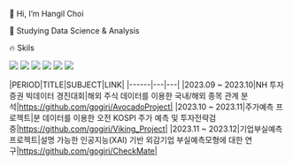 👋 Hi, I’m Hangil Choi



🌱 Studying Data Science & Analysis  



🔥 Skils


<img src="https://img.shields.io/badge/python-3776AB?style=for-the-badge&logo=python&logoColor=white"> <img src="https://img.shields.io/badge/pytorch-EE4C2C?style=for-the-badge&logo=pytorch&logoColor=white"> <img src="https://img.shields.io/badge/tensorflow-FF6F00?style=for-the-badge&logo=tensorflow&logoColor=white"> <img src="https://img.shields.io/badge/oracle-F80000?style=for-the-badge&logo=oracle&logoColor=white"> <img src="https://img.shields.io/badge/mysql-4479A1?style=for-the-badge&logo=mysql&logoColor=white"> <img src="https://img.shields.io/badge/mongoDB-47A248?style=for-the-badge&logo=MongoDB&logoColor=white">


|PERIOD|TITLE|SUBJECT|LINK|
|------|---|---|
|2023.09 ~ 2023.10|NH 투자증권 빅데이터 경진대회|해외 주식 데이터를 이용한 국내/해외 종목 관계 분석|https://github.com/gogiri/AvocadoProject|
|2023.10 ~ 2023.11|주가예측 프로젝트|분 데이터를 이용한 오전 KOSPI 주가 예측 및 투자전략검증|https://github.com/gogiri/Viking_Project|
|2023.11 ~ 2023.12|기업부실예측 프로젝트|설명 가능한 인공지능(XAI) 기반 외감기업 부실예측모형에 대한 연구|https://github.com/gogiri/CheckMate|

<!---
gogiri/gogiri is a ✨ special ✨ repository because its `README.md` (this file) appears on your GitHub profile.
You can click the Preview link to take a look at your changes.
--->
